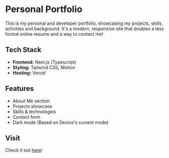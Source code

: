 # Personal Portfolio

This is my personal and developer portfolio, showcasing my projects, skills, activities and background. It's a modern, responsive site that doubles a less formal online resume and a way to contact me!

## Tech Stack

- **Frontend:** Next.js (Typescript)
- **Styling:** Tailwind CSS, Motion
- **Hosting:** Vercel

## Features

- About Me section
- Projects showcase
- Skills & technologies
- Contact form
- Dark mode (Based on Device's current mode)

## Visit

Check it out [here](https://kkasumu.vercel.app)!
